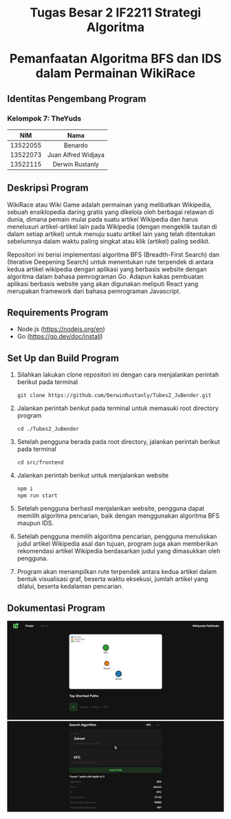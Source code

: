 <h1 align="center"> Tugas Besar 2 IF2211 Strategi Algoritma</h1>
<h1 align="center">  Pemanfaatan Algoritma BFS dan IDS dalam Permainan WikiRace </h1>

## Identitas Pengembang Program
### **Kelompok 7:  TheYuds**
|   NIM    |                  Nama                  |
| :------: | :------------------------------------: |
| 13522055 |            Benardo             |
| 13522073 |            Juan Alfred Widjaya             |
| 13522115 |            Derwin Rustanly             |

## Deskripsi Program
WikiRace atau Wiki Game adalah permainan yang melibatkan Wikipedia, sebuah ensiklopedia daring gratis yang dikelola oleh berbagai relawan di dunia, dimana pemain mulai pada suatu artikel Wikipedia dan harus menelusuri artikel-artikel lain pada Wikipedia (dengan mengeklik tautan di dalam setiap artikel) untuk menuju suatu artikel lain yang telah ditentukan sebelumnya dalam waktu paling singkat atau klik (artikel) paling sedikit. 


Repositori ini berisi implementasi algoritma BFS (Breadth-First Search) dan (Iterative Deepening Search) untuk menentukan rute terpendek di antara kedua artikel wikipedia dengan aplikasi yang berbasis website dengan algoritma dalam bahasa pemrograman Go. Adapun kakas pembuatan aplikasi berbasis website yang akan digunakan meliputi React yang merupakan framework dari bahasa pemrograman Javascript.

## Requirements Program
- Node.js (https://nodejs.org/en) 
- Go (https://go.dev/doc/install)

## Set Up dan Build Program
1. Silahkan lakukan clone repositori ini dengan cara menjalankan perintah berikut pada terminal
    ```
    git clone https://github.com/DerwinRustanly/Tubes2_JuBender.git
    ```

2. Jalankan perintah berikut pada terminal untuk memasuki root directory program
    ```
    cd ./Tubes2_JuBender
    ```

3. Setelah pengguna berada pada root directory, jalankan perintah berikut pada terminal
    ```
    cd src/frontend
    ```

4.  Jalankan perintah berikut untuk menjalankan website
    ```
    npm i
    npm run start
    ```

5. Setelah pengguna berhasil menjalankan website, pengguna dapat memilih algoritma pencarian, baik dengan menggunakan algoritma BFS maupun IDS. 
6. Setelah pengguna memilih algoritma pencarian, pengguna menuliskan judul artikel Wikipedia asal dan tujuan, program juga akan memberikan rekomendasi artikel Wikipedia berdasarkan judul yang dimasukkan oleh pengguna.
7. Program akan menampilkan rute terpendek antara kedua artikel dalam bentuk visualisasi graf, beserta waktu eksekusi, jumlah artikel yang dilalui, beserta kedalaman pencarian.

## Dokumentasi Program
![ss1](img/ss1.jpg)
![ss2](img/ss2.jpg)



